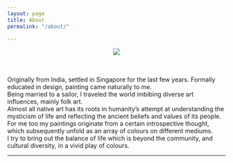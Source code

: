 ```yaml
---
layout: page
title: About
permalink: "/about/"

---
```

<div align="center">

<img src="https://nidhi.studio/uploads/nidhi-mathur-02256e615f40548c09007935fd47fc10.png">

</div>

<br>
<br>

Originally from India, settled in Singapore for the last few years. Formally educated in design, painting came naturally to me.
<br>
Being married to a sailor, I traveled the world imbibing diverse art influences, mainly folk art.
<br>
Almost all native art has its roots in humanity’s attempt at understanding the mysticism of life and reflecting the ancient beliefs and values of its people.
<br>
For me too my paintings originate from a certain introspective thought, which subsequently unfold as an array of colours on different mediums.
<br>
I try to bring out the balance of life which is beyond the community, and cultural diversity, in a vivid play of colours.

<hr>

